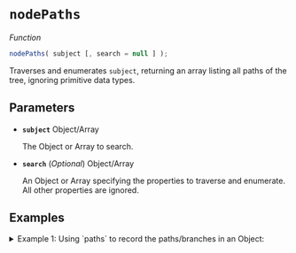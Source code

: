 # `nodePaths`

*Function*
```JavaScript
nodePaths( subject [, search = null ] );
```
Traverses and enumerates `subject`, returning an array listing all paths of the tree, ignoring primitive data types.

## Parameters
- **`subject`** Object/Array

  The Object or Array to search.

- **`search`** (*Optional*) Object/Array

  An Object or Array specifying the properties to traverse and enumerate. All other properties are ignored.

## Examples
<details><summary>Example 1: Using `paths` to record the paths/branches in an Object:</summary>

```JavaScript
var subject = {
  string1: "Pretty",
  array1: [
    "Little Clouds",
    "Little Trees"
  ]
};

var paths = differentia.paths(subject);

console.log(paths);
/* Logs:
[
  ["array1"]
]
*/
```
</details>